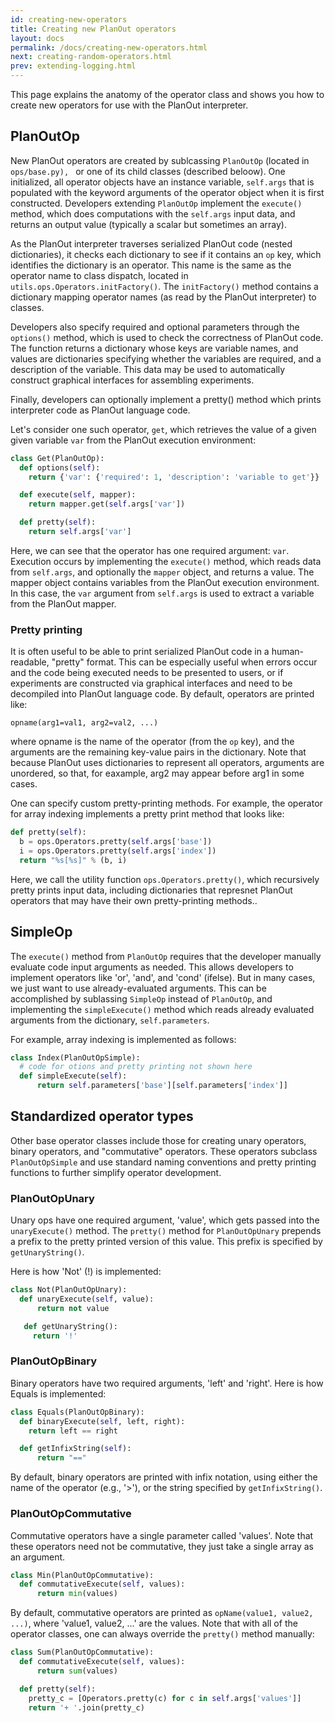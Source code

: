 ```yaml
---
id: creating-new-operators
title: Creating new PlanOut operators
layout: docs
permalink: /docs/creating-new-operators.html
next: creating-random-operators.html
prev: extending-logging.html
---
```


This page explains the anatomy of the operator class and shows you how to
create new operators for use with the PlanOut interpreter.

## PlanOutOp
New PlanOut operators are created by sublcassing `PlanOutOp`
(located in `ops/base.py), ` or one of its child classes (described beloow).
One initialized, all operator objects have an instance variable,
`self.args` that is populated with
the keyword arguments of the operator object when it is first constructed.
Developers extending `PlanOutOp` implement the `execute()` method, which
does computations with the `self.args` input data, and returns an output
value (typically a scalar but sometimes an array).

As the PlanOut interpreter traverses serialized PlanOut code (nested dictionaries),
it checks each dictionary to see if it contains an `op` key, which identifies 
the dictionary is an operator. This name is the same as the
operator name to class dispatch, located in `utils.ops.Operators.initFactory()`.
The `initFactory()` method contains a dictionary mapping operator
names (as read by the PlanOut interpreter) to classes.

Developers also specify required and optional parameters through the
`options()` method, which is used to check the correctness of PlanOut code. 
The function returns a dictionary whose keys are variable names, and values
are dictionaries specifying whether the variables are required, and a description
of the variable. This data may be used to automatically construct graphical
interfaces for assembling experiments.

Finally, developers can optionally implement a pretty() method which prints
interpreter code as PlanOut language code.

Let's consider one such operator, `get`, which retrieves the value of
a given given variable `var` from the PlanOut execution environment:

```python
class Get(PlanOutOp):
  def options(self):
    return {'var': {'required': 1, 'description': 'variable to get'}}

  def execute(self, mapper):
    return mapper.get(self.args['var'])

  def pretty(self):
    return self.args['var']
```

Here, we can see that the operator has one required argument: `var`. Execution
occurs by implementing the `execute()` method, which reads data from `self.args`,
and optionally the `mapper` object, and returns a value.
The mapper object contains variables from the PlanOut execution environment.
In this case, the `var` argument from `self.args` is used to extract a variable
from the PlanOut mapper.

### Pretty printing
It is often useful to be able to print serialized PlanOut code in a
human-readable, "pretty" format. This can be especially useful when errors occur
and the code being executed needs to be presented to users, or if experiments
are constructed via graphical interfaces and need to be decompiled into PlanOut
language code. By default, operators are printed like:

```
opname(arg1=val1, arg2=val2, ...)
```

where opname is the name of the operator (from the `op` key), and the arguments
are the remaining key-value pairs in the dictionary. Note that because PlanOut
uses dictionaries to represent all operators, arguments are unordered, so that,
for eaxample, arg2 may appear before arg1 in some cases.

One can specify custom pretty-printing methods. For example, the operator for
array indexing implements a pretty print method that looks like:

```python
def pretty(self):
  b = ops.Operators.pretty(self.args['base'])
  i = ops.Operators.pretty(self.args['index'])
  return "%s[%s]" % (b, i)
```

Here, we call the utility function `ops.Operators.pretty()`, which recursively
pretty prints input data, including dictionaries that represnet PlanOut operators
that may have their own pretty-printing methods..

## SimpleOp
The `execute()` method from `PlanOutOp` requires that the developer manually
evaluate code input arguments as needed.
This allows developers to implement operators like 'or',
'and', and 'cond' (ifelse). But in many cases, we just want to use already-evaluated
arguments. This can be accomplished by sublassing `SimpleOp` instead of `PlanOutOp`,
and implementing the `simpleExecute()` method which reads already evaluated arguments
from the dictionary, `self.parameters`.

For example, array indexing is implemented as follows:

```python
class Index(PlanOutOpSimple):
  # code for otions and pretty printing not shown here
  def simpleExecute(self):
      return self.parameters['base'][self.parameters['index']]
```


## Standardized operator types 
Other base operator classes include those for creating
unary operators, binary operators, and "commutative" operators.
These operators subclass `PlanOutOpSimple` and use
standard naming conventions and pretty printing functions to further simplify
operator development.

### PlanOutOpUnary
Unary ops have one required argument, 'value', which gets passed into the
`unaryExecute()` method. The `pretty()` method for `PlanOutOpUnary` prepends
a prefix to the pretty printed version of this value. This prefix is specified
by `getUnaryString()`.

Here is how 'Not' (!) is implemented:

```python
class Not(PlanOutOpUnary):
  def unaryExecute(self, value):
      return not value

   def getUnaryString():
     return '!'
```


### PlanOutOpBinary
Binary operators have two required arguments, 'left' and 'right'.
Here is how Equals is implemented:

```python
class Equals(PlanOutOpBinary):
  def binaryExecute(self, left, right):
    return left == right

  def getInfixString(self):
      return "=="
```

By default, binary operators are printed with infix notation, using either the
name of the operator (e.g., '>'), or the string specified by `getInfixString()`.

### PlanOutOpCommutative 
Commutative operators have a single parameter called 'values'. Note that these
operators need not be commutative, they just take a single array as an argument.

```python
class Min(PlanOutOpCommutative):
  def commutativeExecute(self, values):
      return min(values)
```

By default, commutative operators are printed as `opName(value1, value2, ...)`,
where 'value1, value2, ...' are the values. Note that with all of the operator classes,
one can always override the `pretty()` method manually:

```python
class Sum(PlanOutOpCommutative):
  def commutativeExecute(self, values):
      return sum(values)

  def pretty(self):
    pretty_c = [Operators.pretty(c) for c in self.args['values']]
    return '+ '.join(pretty_c)
```

